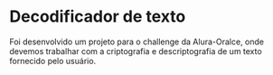 # Decodificador de texto

Foi desenvolvido um projeto para o challenge da Alura-Oralce, onde devemos trabalhar com a criptografia e descriptografia de um texto fornecido pelo usuário.
